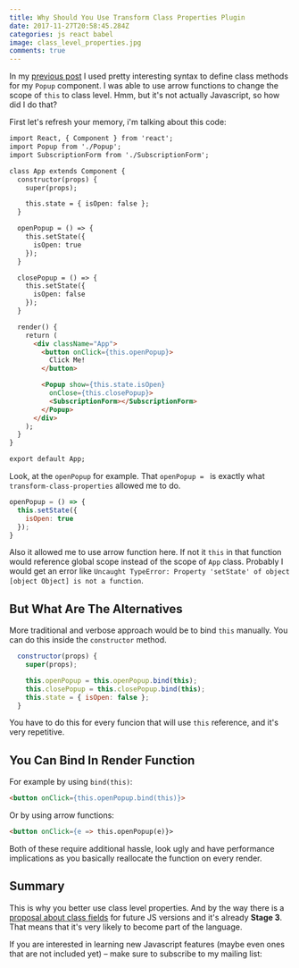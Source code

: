 ```yaml
---
title: Why Should You Use Transform Class Properties Plugin
date: 2017-11-27T20:58:45.284Z
categories: js react babel
image: class_level_properties.jpg
comments: true
---
```


In my [previous post](http://maksimivanov.com/posts/react-modal-window) I used pretty interesting syntax to define class methods for my `Popup` component. I was able to use arrow functions to change the scope of `this` to class level. Hmm, but it's not actually Javascript, so how did I do that?

First let's refresh your memory, i'm talking about this code:

```html
import React, { Component } from 'react';
import Popup from './Popup';
import SubscriptionForm from './SubscriptionForm';

class App extends Component {
  constructor(props) {
    super(props);

    this.state = { isOpen: false };
  }

  openPopup = () => {
    this.setState({
      isOpen: true
    });
  }

  closePopup = () => {
    this.setState({
      isOpen: false
    });
  }

  render() {
    return (
      <div className="App">
        <button onClick={this.openPopup}>
          Click Me!
        </button>

        <Popup show={this.state.isOpen}
          onClose={this.closePopup}>
          <SubscriptionForm></SubscriptionForm>
        </Popup>
      </div>
    );
  }
}

export default App;
```

Look, at the `openPopup` for example. That `openPopup = ` is exactly what `transform-class-properties` allowed me to do.

```js
openPopup = () => {
  this.setState({
    isOpen: true
  });
}
```

Also it allowed me to use arrow function here. If not it `this` in that function would reference global scope instead of the scope of `App` class. Probably I would get an error like `Uncaught TypeError: Property 'setState' of object [object Object] is not a function`.

## But What Are The Alternatives

More traditional and verbose approach would be to bind `this` manually. You can do this inside the `constructor` method.

```js
  constructor(props) {
    super(props);

    this.openPopup = this.openPopup.bind(this);
    this.closePopup = this.closePopup.bind(this);
    this.state = { isOpen: false };
  }
```

You have to do this for every funcion that will use `this` reference, and it's very repetitive.

## You Can Bind In Render Function

For example by using `bind(this)`:

```html
<button onClick={this.openPopup.bind(this)}>
```

Or by using arrow functions:

```html
<button onClick={e => this.openPopup(e)}>
```

Both of these require additional hassle, look ugly and have performance implications as you basically reallocate the function on every render.

## Summary

This is why you better use class level properties. And by the way there is a [proposal about class fields](https://github.com/tc39/proposal-class-fields) for future JS versions and it's already __Stage 3__. That means that it's very likely to become part of the language.

If you are interested in learning new Javascript features (maybe even ones that are not included yet) – make sure to subscribe to my mailing list:

<p>
  <div id="root"></div>
  <script type="text/javascript" src="/assets/javascripts/bundle.js" charset="utf-8"></script>
</p>
